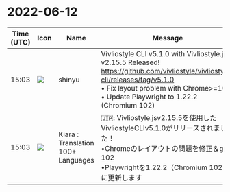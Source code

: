 # 2022-06-12

|Time (UTC)|Icon|Name|Message|
|---|---|---|---|
|15:03|![](https://avatars.slack-edge.com/2018-04-27/354445776386_e258f5ed5ba887b08668_72.jpg)|shinyu|Vivliostyle CLI v5.1.0 with Vivliostyle.js v2.15.5 Released!<br><https://github.com/vivliostyle/vivliostyle-cli/releases/tag/v5.1.0><br>• Fix layout problem with Chrome&gt;=102<br>• Update Playwright to 1.22.2 (Chromium 102)|
|15:03|![](https://avatars.slack-edge.com/2021-08-02/2324149410423_2aa7423c4133ecb9f168_72.png)|Kiara : Translation 100+ Languages|🇯🇵: Vivliostyle.jsv2.15.5を使用したVivliostyleCLIv5.1.0がリリースされました！<br>•Chromeのレイアウトの問題を修正＆gt; = 102<br>•Playwrightを1.22.2（Chromium 102）に更新します|
